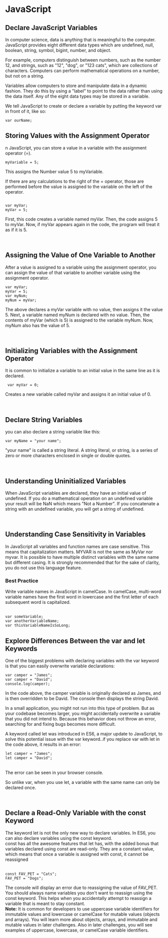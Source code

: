 # JavaScript
<h2>Declare JavaScript Variables</h2>
<p>In computer science, data is anything that is meaningful to the computer. JavaScript provides eight different data types which are undefined, null, boolean, string, symbol, bigint, number, and object.</p>
<p>For example, computers distinguish between numbers, such as the number 12, and strings, such as "12", "dog", or "123 cats", which are collections of characters. Computers can perform mathematical operations on a number, but not on a string.</p>
<p>Variables allow computers to store and manipulate data in a dynamic fashion. They do this by using a "label" to point to the data rather than using the data itself. Any of the eight data types may be stored in a variable.</p>
<p>We tell JavaScript to create or declare a variable by putting the keyword var in front of it, like so:</p>
<code>var ourName;</code>
  
<h2>Storing Values with the Assignment Operator</h2>
<p>n JavaScript, you can store a value in a variable with the assignment operator (=).</p>
<code>myVariable = 5;</code>
<p>This assigns the Number value 5 to myVariable.</p>

<p>If there are any calculations to the right of the = operator, those are performed before the value is assigned to the variable on the left of the operator.
</p>
<code>
var myVar;
myVar = 5;
</code>
<p>
First, this code creates a variable named myVar. Then, the code assigns 5 to myVar. Now, if myVar appears again in the code, the program will treat it as if it is 5.</p>
<br>
<h2>Assigning the Value of One Variable to Another</h2>
<p>After a value is assigned to a variable using the assignment operator, you can assign the value of that variable to another variable using the assignment operator.</p>
<code>var myVar;
myVar = 5;
var myNum;
myNum = myVar;</code>
<p>The above declares a myVar variable with no value, then assigns it the value 5. Next, a variable named myNum is declared with no value. Then, the contents of myVar (which is 5) is assigned to the variable myNum. Now, myNum also has the value of 5.</p>
<br>
<h2>Initializing Variables with the Assignment Operator</h2>
<p>It is common to initialize a variable to an initial value in the same line as it is declared.</p>
<code> var myVar = 0;</code>
<p>
Creates a new variable called myVar and assigns it an initial value of 0.</p>
<br>
<h2>Declare String Variables</h2>
<p> you can also declare a string variable like this:</p>
<code>var myName = "your name";</code>
<p>"your name" is called a string literal. A string literal, or string, is a series of zero or more characters enclosed in single or double quotes.</p>
<br>
<h2>Understanding Uninitialized Variables</h2>
<p>When JavaScript variables are declared, they have an initial value of undefined. If you do a mathematical operation on an undefined variable your result will be NaN which means "Not a Number". If you concatenate a string with an undefined variable, you will get a string of undefined.</p>
<br>
<h2>Understanding Case Sensitivity in Variables</h2>
<p>In JavaScript all variables and function names are case sensitive. This means that capitalization matters. MYVAR is not the same as MyVar nor myvar. It is possible to have multiple distinct variables with the same name but different casing. It is strongly recommended that for the sake of clarity, you do not use this language feature.</p>
<h3>Best Practice</h3>
<p>Write variable names in JavaScript in camelCase. In camelCase, multi-word variable names have the first word in lowercase and the first letter of each subsequent word is capitalized.</p>

<br>
<code>var someVariable;
var anotherVariableName;
var thisVariableNameIsSoLong;</code>
<br>
<h2>Explore Differences Between the var and let Keywords</h2>
<p>One of the biggest problems with declaring variables with the var keyword is that you can easily overwrite variable declarations:</p>
<code>var camper = "James";
var camper = "David";
console.log(camper);</code>
<br>
<p>In the code above, the camper variable is originally declared as James, and is then overridden to be David. The console then displays the string David.</p>
<p>In a small application, you might not run into this type of problem. But as your codebase becomes larger, you might accidentally overwrite a variable that you did not intend to. Because this behavior does not throw an error, searching for and fixing bugs becomes more difficult.</p>
<p>A keyword called let was introduced in ES6, a major update to JavaScript, to solve this potential issue with the var keyword..if you replace var with let in the code above, it results in an error:</p>
<code>let camper = "James";
let camper = "David";
</code>
<br>
<p>The error can be seen in your browser console.

So unlike var, when you use let, a variable with the same name can only be declared once.</p>
<br>
<h2>Declare a Read-Only Variable with the const Keyword</h2>
<p>The keyword let is not the only new way to declare variables. In ES6, you can also declare variables using the const keyword.
<br>
const has all the awesome features that let has, with the added bonus that variables declared using const are read-only. They are a constant value, which means that once a variable is assigned with const, it cannot be reassigned</p>
<br>
<code>const FAV_PET = "Cats";
FAV_PET = "Dogs";</code>
<br>
<p>The console will display an error due to reassigning the value of FAV_PET.
<br>
You should always name variables you don't want to reassign using the const keyword. This helps when you accidentally attempt to reassign a variable that is meant to stay constant.
<br>
<b>Note:</b> It is common for developers to use uppercase variable identifiers for immutable values and lowercase or camelCase for mutable values (objects and arrays). You will learn more about objects, arrays, and immutable and mutable values in later challenges. Also in later challenges, you will see examples of uppercase, lowercase, or camelCase variable identifiers.</p>
